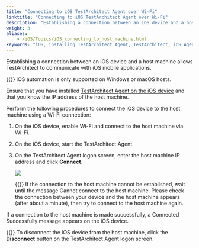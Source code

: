 ```yaml
--- 
title: "Connecting to iOS TestArchitect Agent over Wi-Fi"
linktitle: "Connecting to iOS TestArchitect Agent over Wi-Fi"
description: "Establishing a connection between an iOS device and a host machine allows TestArchitect to communicate with iOS mobile applications."
weight: 3
aliases: 
    - /iOS/Topics/iOS_connecting_to_host_machine.html
keywords: "iOS, installing TestArchitect Agent, TestArchitect, iOS Agent, installing, iOS TestArchitect Agent"
---
```


Establishing a connection between an iOS device and a host machine allows TestArchitect to communicate with iOS mobile applications.

{{<important>}} iOS automation is only supported on Windows or macOS hosts.

Ensure that you have installed [TestArchitect Agent on the iOS device](/automation-guide/application-testing/mobile-testing/testing-mobile-applications/ios-automation/setting-up-the-ios-test-environment/setting-up-ios-automation/re-signing-and-installing-testarchitect-agent) and that you know the IP address of the host machine.

Perform the following procedures to connect the iOS device to the host machine using a Wi-Fi connection:

1.  On the iOS device, enable Wi-Fi and connect to the host machine via Wi-Fi.

2.  On the iOS device, start the TestArchitect Agent.

3.  On the TestArchitect Agent logon screen, enter the host machine IP address and click **Connect**.

    ![](/images/iOS/Images/TA_Agent_iOS.PNG)

    {{<warning>}} If the connection to the host machine cannot be established, wait until the message Cannot connect to the host machine. Please check the connection between your device and the host machine appears \(after about a minute\), then try to connect to the host machine again.


If a connection to the host machine is made successfully, a Connected Successfully message appears on the iOS device.

{{<note>}} To disconnect the iOS device from the host machine, click the **Disconnect** button on the TestArchitect Agent logon screen.



